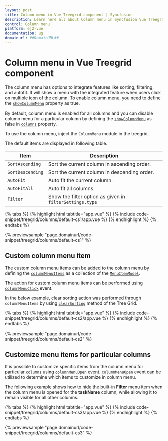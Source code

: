 ```yaml
---
layout: post
title: Column menu in Vue Treegrid component | Syncfusion
description: Learn here all about Column menu in Syncfusion Vue Treegrid component of Syncfusion Essential JS 2 and more.
control: Column menu 
platform: ej2-vue
documentation: ug
domainurl: ##DomainURL##
---
```


# Column menu in Vue Treegrid component

The column menu has options to integrate features like sorting, filtering, and autofit. It will show a menu with the integrated feature when users click on multiple icon of the column. To enable column menu, you need to define the [`showColumnMenu`](https://ej2.syncfusion.com/vue/documentation/api/treegrid/#showcolumnmenu) property as true.

By default, column menu is enabled for all columns and you can disable column menu for a particular column by defining the [`showColumnMenu`](https://ej2.syncfusion.com/vue/documentation/api/treegrid/column/#showcolumnmenu) as false in [`columns`](https://ej2.syncfusion.com/vue/documentation/api/treegrid#column) property.

To use the column menu, inject the `ColumnMenu` module in the treegrid.

The default items are displayed in following table.

| Item | Description |
|-----|-----|
| `SortAscending` | Sort the current column in ascending order. |
| `SortDescending` | Sort the current column in descending order. |
| `AutoFit` | Auto fit the current column. |
| `AutoFitAll` | Auto fit all columns. |
| `Filter` | Show the filter option as given in `filterSettings.type` |

{% tabs %}
{% highlight html tabtitle="app.vue" %}
{% include code-snippet/treegrid/columns/default-cs1/app.vue %}
{% endhighlight %}
{% endtabs %}
        
{% previewsample "page.domainurl/code-snippet/treegrid/columns/default-cs1" %}

## Custom column menu item

The custom column menu items can be added to the column menu by defining the [`columnMenuItems`](https://ej2.syncfusion.com/vue/documentation/api/treegrid/#columnmenuitems) as a collection of the [`MenuItemModel`](https://ej2.syncfusion.com/vue/documentation/api/context-menu/menuItemModel).

The action for custom column menu items can be performed using [`columnMenuClick`](https://ej2.syncfusion.com/vue/documentation/api/treegrid/#contextmenuclick) event.

In the below example, clear sorting action was performed through `columnMenuItems` by using [`clearSorting`](https://ej2.syncfusion.com/vue/documentation/api/treegrid/#clearsorting) method of the Tree Grid.

{% tabs %}
{% highlight html tabtitle="app.vue" %}
{% include code-snippet/treegrid/columns/default-cs2/app.vue %}
{% endhighlight %}
{% endtabs %}
        
{% previewsample "page.domainurl/code-snippet/treegrid/columns/default-cs2" %}

## Customize menu items for particular columns

It is possible to customize specific items from the column menu for particular [`columns`](https://ej2.syncfusion.com/vue/documentation/api/treegrid#column) using [`columnMenuOpen`](https://ej2.syncfusion.com/vue/documentation/api/treegrid/#columnmenuopen) event. `columnMenuOpen` event can be utilized to determine which items to customize in column menu.

The following example shows how to hide the built-in **Filter** menu item when the column menu is opened for the **taskName** column, while allowing it to remain visible for all other columns.

{% tabs %}
{% highlight html tabtitle="app.vue" %}
{% include code-snippet/treegrid/columns/default-cs3/app.vue %}
{% endhighlight %}
{% endtabs %}
        
{% previewsample "page.domainurl/code-snippet/treegrid/columns/default-cs3" %}